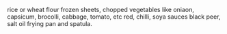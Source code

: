 rice or wheat flour frozen sheets,
chopped vegetables like oniaon, capsicum, brocolli, cabbage, tomato, etc
red, chilli, soya sauces
black peer,
salt
oil
frying pan and spatula.